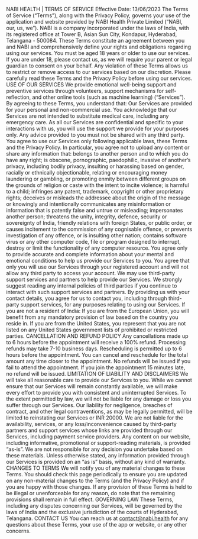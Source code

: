 NABI HEALTH | TERMS OF SERVICE
Effective Date: 13/06/2023
The Terms of Service (“Terms”), along with the Privacy Policy, governs your use of the application and website provided by NABI Health Private Limited (“NABI, our, us, we”). NABI is a company incorporated under the laws of India, with its registered office at Tower B, Asian Sun City, Kondapur, Hyderabad, Telangana - 500084.
These Terms constitute an agreement between you and NABI and comprehensively define your rights and obligations regarding using our services. You must be aged 18 years or older to use our services. If you are under 18, please contact us, as we will require your parent or legal guardian to consent on your behalf. 
Any violation of these Terms allows us to restrict or remove access to our services based on our discretion. Please carefully read these Terms and the Privacy Policy before using our services. 
USE OF OUR SERVICES 
We provide emotional well-being support and preventive services through volunteers, support mechanisms for self-reflection, and other online tools (such as machine learning) (“Services”). By agreeing to these Terms, you understand that:
Our Services are provided for your personal and non-commercial use. You acknowledge that our Services are not intended to substitute medical care, including any emergency care. 
As all our Services are confidential and specific to your interactions with us, you will use the support we provide for your purposes only. Any advice provided to you must not be shared with any third party. 
You agree to use our Services only following applicable laws, these Terms and the Privacy Policy. In particular, you agree not to upload any content or share any information that:
belongs to another person and to which you do have any right;
is obscene, pornographic, paedophilic, invasive of another’s privacy, including bodily privacy, insulting or harassing based on gender, racially or ethnically objectionable, relating or encouraging money laundering or gambling, or promoting enmity between different groups on the grounds of religion or caste with the intent to incite violence;
is harmful to a child;
infringes any patent, trademark, copyright or other proprietary rights;
deceives or misleads the addressee about the origin of the message or knowingly and intentionally communicates any misinformation or information that is patently false and untrue or misleading;
impersonates another person;
threatens the unity, integrity, defence, security or sovereignty of India, friendly relations with foreign States, or public order, or causes incitement to the commission of any cognisable offence, or prevents investigation of any offence, or is insulting other nation;
contains software virus or any other computer code, file or program designed to interrupt, destroy or limit the functionality of any computer resource. 
You agree only to provide accurate and complete information about your mental and emotional conditions to help us provide our Services to you. 
You agree that only you will use our Services through your registered account and will not allow any third party to access your account. 
We may use third-party support services and partners to help provide our Services. We strongly suggest reading any internal policies of third parties if you continue to interact with such support services and partners. 
By providing us with your contact details, you agree for us to contact you, including through third-party support services, for any purposes relating to using our Services. 
If you are not a resident of India:
If you are from the European Union, you will benefit from any mandatory provision of law based on the country you reside in. 
If you are from the United States, you represent that you are not listed on any United States government lists of prohibited or restricted parties. 
CANCELLATION AND REFUND POLICY
Any cancellations made up to 6 hours before the appointment will receive a 100% refund. Processing refunds may take 7-10 business days. 
Rescheduling is permitted up to 6 hours before the appointment. You can cancel and reschedule for the total amount any time closer to the appointment. 
No refunds will be issued if you fail to attend the appointment. 
If you join the appointment 15 minutes late, no refund will be issued. 
LIMITATION OF LIABILITY AND DISCLAIMERS 
We will take all reasonable care to provide our Services to you. While we cannot ensure that our Services will remain constantly available, we will make every effort to provide you with consistent and uninterrupted Services. 
To the extent permitted by law, we will not be liable for any damage or loss you suffer through our Services. Our liability for negligence, breaches of contract, and other legal contraventions, as may be legally permitted, will be limited to reinstating our Services or INR 20000. 
We are not liable for the availability, services, or any loss/inconvenience caused by third-party partners and support services whose links are provided through our Services, including payment service providers. 
Any content on our website, including informative, promotional or support-reading materials, is provided “as-is”. We are not responsible for any decision you undertake based on these materials. 
Unless otherwise stated, any information provided through our Services is provided on an “as is” basis, without any kind of warranty. 
CHANGES TO TERMS
We will notify you of any material changes to these Terms. You should check this page periodically to ensure you are updated on any non-material changes to the Terms (and the Privacy Policy) and if you are happy with those changes. 
If any provision of these Terms is held to be illegal or unenforceable for any reason, do note that the remaining provisions shall remain in full effect. 
GOVERNING LAW 
These Terms, including any disputes concerning our Services, will be governed by the laws of India and the exclusive jurisdiction of the courts of Hyderabad, Telangana.
CONTACT US
You can reach us at contact@nabi.health for any questions about these Terms, your use of the app or website, or any other concerns. 


